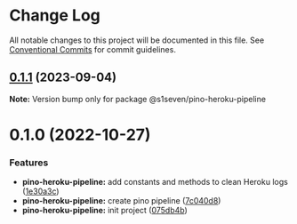 # Change Log

All notable changes to this project will be documented in this file.
See [Conventional Commits](https://conventionalcommits.org) for commit guidelines.

## [0.1.1](https://github.com/s1seven/nestjs-tools/compare/@s1seven/pino-heroku-pipeline@0.1.0...@s1seven/pino-heroku-pipeline@0.1.1) (2023-09-04)

**Note:** Version bump only for package @s1seven/pino-heroku-pipeline

# 0.1.0 (2022-10-27)

### Features

- **pino-heroku-pipeline:** add constants and methods to clean Heroku logs ([1e30a3c](https://github.com/s1seven/nestjs-tools/commit/1e30a3cb0903741d2e9e66534548829434a61a0e))
- **pino-heroku-pipeline:** create pino pipeline ([7c040d8](https://github.com/s1seven/nestjs-tools/commit/7c040d8f80a74e0e105da9f3efee7e6924025e15))
- **pino-heroku-pipeline:** init project ([075db4b](https://github.com/s1seven/nestjs-tools/commit/075db4ba529dfd6ae65f19c3dfbaf8762438bb4e))
